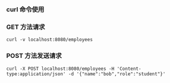 ### curl 命令使用

### GET 方法请求

`curl -v localhost:8080/employees`

### POST 方法发送请求

`curl -X POST localhost:8080/employees -H 'Content-type:application/json' -d '{"name":"bob","role":"student"}'`